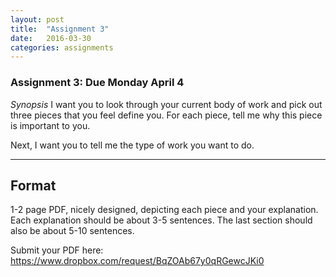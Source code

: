 ```yaml
---
layout: post
title:  "Assignment 3"
date:   2016-03-30
categories: assignments
---
```


### Assignment 3: Due Monday April 4

*Synopsis*
I want you to look through your current body of work and pick out three pieces that you feel define you. For each piece, tell me why this piece is important to you.

Next, I want you to tell me the type of work you want to do.

---

Format
---
1-2 page PDF, nicely designed, depicting each piece and your explanation. Each explanation should be about 3-5 sentences. The last section should also be about 5-10 sentences.

Submit your PDF here:
https://www.dropbox.com/request/BqZOAb67y0qRGewcJKi0
